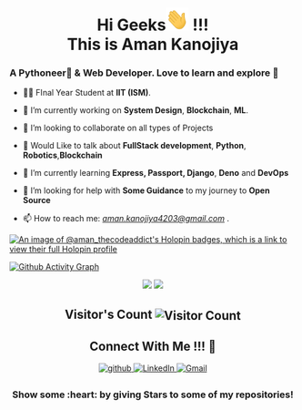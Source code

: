 
<h1 align='center'> Hi Geeks<img src="https://raw.githubusercontent.com/ABSphreak/ABSphreak/master/gifs/Hi.gif"  width="40" height="40"> !!!<br> This is Aman Kanojiya</h1>




### A Pythoneer🐍 & Web Developer. Love to learn and explore 🚀 
 
- 👨‍💻 FInal Year Student at <b>IIT (ISM)</b>.

- 🔭 I’m currently working on <b>System Design</b>, <b>Blockchain</b>, <b>ML</b>.
 
- 👯 I’m looking to collaborate on all types of Projects

- 💬 Would Like to talk about <b>FullStack development</b>, <b>Python</b>, <b>Robotics</b>,<b>Blockchain</b>

- 🌱 I’m currently learning <b>Express, Passport, Django</b>, <b>Deno</b> and <b>DevOps</b>

- 🤔 I’m looking for help with <b>Some Guidance</b> to my journey to <b>Open Source</b>

- 📫 How to reach me: *aman.kanojiya4203@gmail.com* .


[![An image of @aman_thecodeaddict's Holopin badges, which is a link to view their full Holopin profile](https://holopin.me/aman_thecodeaddict)](https://holopin.io/@aman_thecodeaddict)


[![Github Activity Graph](https://github-readme-activity-graph.vercel.app/graph?username=AMANKANOJIYA&theme=react-dark&hide_border=true&line=66FF00&color=8700FF)](https://github.com/ashutosh00710/github-readme-activity-graph)


<div align="center">
  <img width="48%" src="https://github-readme-stats.vercel.app/api?username=AMANKANOJIYA&theme=radical&show_icons=true&text_color=8700FF&title_color=66FF00&hide_border=true&icon_color=66FF00" />
 <img width="48%" src="https://github-readme-streak-stats.herokuapp.com?user=AMANKANOJIYA&theme=onedark_duo&fire=66FF00&border=000000&stroke=66FF00&ring=8700FF&dates=DDDDDD&currStreakNum=66FF00&sideNums=66FF00&currStreakLabel=8700FF&sideLabels=8700FF&background=141321"/>
<!--   <img width="48%" src="https://github-readme-streak-stats.herokuapp.com/?user=AMANKANOJIYA&theme=radical&show_icons=true" /> -->
</div>

<h2 align="center">Visitor's Count <img align="center" src="https://profile-counter.glitch.me/AMANKANOJIYA/count.svg" alt="Visitor Count" /></h2>

<h2 align="center">Connect With Me !!! 🤝</h2> 

<p align="center">
<a href="https://github.com/AMANKANOJIYA" target="_blank">
<img src=https://img.shields.io/badge/github-%2324292e.svg?&style=for-the-badge&logo=github&logoColor=white alt=github style="margin-bottom: 5px;" />
</a>
<a href="https://www.linkedin.com/in/aman-kanojiya-782263188/" target="_blank">
<img alt="LinkedIn" src="https://img.shields.io/badge/linkedin%20-%230077B5.svg?&style=for-the-badge&logo=linkedin&logoColor=white"/>
</a>
<a href="mailto:aman.kanojiya4203@gmail.com">
<img alt="Gmail" src="https://img.shields.io/badge/Gmail-D14836?style=for-the-badge&logo=gmail&logoColor=white" />
</a>
</p> 

<h3 align="center">Show some :heart: by giving <b>Stars</b> to some of my repositories! </h3>

